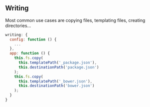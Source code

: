 ## Writing
Most common use cases are copying files, templating files, creating directories...

```javascript
writing: {
  config: function () {
    ...
  },
  app: function () {
    this.fs.copy(
      this.templatePath('_package.json'),
      this.destinationPath('package.json')
    );
    this.fs.copy(
      this.templatePath('_bower.json'),
      this.destinationPath('bower.json')
    );
  }
}
```
